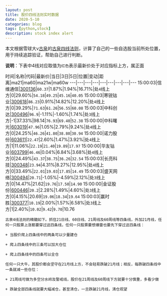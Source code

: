 ```yaml
---
layout: post
title: 股价四线法则实时数据
date: 2020-5-10
categories: blog
tags: [python,stock]
description: stock index alert
---
```



本文根据雪球大v[古泉](https://xueqiu.com/u/7148646888)的[古泉四线法则](https://xueqiu.com/7148646888/130498192)，计算了自己的一些自选股当前所处位置，用于持续追踪验证，帮助自己进行判断。

**说明**：下表中4线对应取值为`红色`表示最新价处于对应指标上方，属正面

时间|名称|代码|最新价|当日|3日|5日|位置|变动|距离|ma21|ma60|ma21w|ma60w
---|---|---|---|---|---|---|---|---
15:00:03|信维通信|[300136](https://xueqiu.com/S/SZ300136)|`60.37`|1.87%|1.94%|16.71%|处`4`线上方|0|29.60%|`54.18`|`49.25`|`45.16`|`40.05`
15:00:03|寒锐钴业|[300618](https://xueqiu.com/S/SZ300618)|`86.23`|0.91%|14.82%|12.20%|处`4`线上方|0|39.29%|`71.63`|`61.26`|`56.55`|`60.08`
15:00:03|中科创达|[300496](https://xueqiu.com/S/SZ300496)|`96.9`|-1.11%|-1.60%|1.74%|处`3`线上方|-1|37.33%|98.14|`76.93`|`69.40`|`52.38`
15:00:00|中科曙光|[603019](https://xueqiu.com/S/SH603019)|`47.96`|1.05%|2.79%|9.24%|处`4`线上方|0|24.25%|`46.26`|`41.80`|`38.80`|`30.94`
15:00:00|诺力股份|[603611](https://xueqiu.com/S/SH603611)|`22.47`|2.60%|1.47%|3.92%|处`4`线上方|1|11.06%|`22.19`|`21.40`|`19.89`|`17.97`
15:00:00|华友钴业|[603799](https://xueqiu.com/S/SH603799)|`46.46`|0.04%|6.84%|3.68%|处`4`线上方|0|24.49%|`43.37`|`38.75`|`36.26`|`32.54`
15:00:03|长亮科技|[300348](https://xueqiu.com/S/SZ300348)|`23.94`|4.31%|8.27%|12.95%|处`4`线上方|0|33.49%|`22.01`|`19.03`|`17.85`|`14.49`
15:00:03|盛天网络|[300494](https://xueqiu.com/S/SZ300494)|`20.71`|-1.05%|-4.59%|2.12%|处`3`线上方|0|14.47%|21.62|`19.76`|`17.50`|`14.90`
15:00:00|金证股份|[600446](https://xueqiu.com/S/SH600446)|`20.2`|2.28%|1.49%|4.60%|处`3`线上方|0|4.15%|20.69|`19.06`|`18.34`|`19.64`
15:00:03|赢时胜|[300377](https://xueqiu.com/S/SZ300377)|`10.19`|2.00%|1.57%|6.58%|处`3`线上方|1|2.40%|`10.02`|`9.42`|`9.70`|10.76

```
古泉4线法则的精髓如下。抓住21日线、60日线、21周线及60周线等四条线，外加21月线，任何一只股票上涨都要穿过这四条线，任何一只股票要想爆雷也要先下穿过这四条线：

+ 当股价爬上四条线中的两条可以少量建仓

+ 爬上四条线中的三条可以加大仓位

+ 爬上四条线中的四条可以全仓

任何一只大牛，其股价都会坚守在21月线上方，不会轻易跌破21月线；相反，每跌破四条线中一条就减一些仓位：

+ 21周线可做为多空分水岭及警戒线，股价在21周线及60周线下方就要十分慎重，多看少做

+ 跌破全部四条线就要大幅减仓，甚至清仓，一旦跌破21月线，清仓观望
```